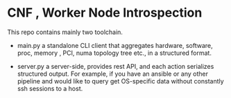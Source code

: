 # CNF , Worker Node Introspection 

This repo contains mainly two toolchain.   

* main.py a standalone CLI client that aggregates hardware, software, proc, memory , PCI, numa topology tree etc., in a structured format.

* server.py a server-side, provides rest API, and each action serializes structured output. For example, if you have an ansible or any other pipeline 
and would like to query get OS-specific data without constantly ssh sessions to a host.